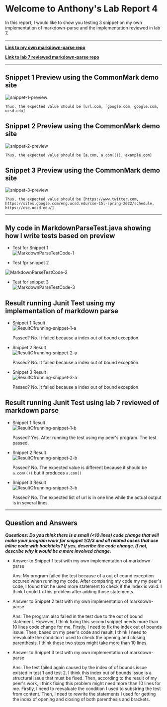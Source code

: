 # Welcome to Anthony's Lab Report 4

In this report, I would like to show you testing 3 snippet on my own implementation of markdown-parse and the implementation reviewed in lab 7.

---

[**Link to my own markdown-parse repo**](https://github.com/Ayditore/markdown-parser)  

[**Link to lab 7 reviewed markdown-parse repo**](https://github.com/NuojinliXu/markdown-parser)  

---

## Snippet 1 Preview using the CommonMark demo site  
![snippet-1-preview](Snippet-1-preview.png)

    Thus, the expected value should be [url.com, `google.com, google.com, ucsd.edu]

## Snippet 2 Preview using the CommonMark demo site  
![snippet-2-preview](Snippet-2-preview.png)

    Thus, the expected value should be [a.com, a.com(()), example.com]

## Snippet 3 Preview using the CommonMark demo site  
![snippet-3-preview](Snippet-3-preview.png)

    Thus, the expected value should be [https://www.twitter.com, https://sites.google.com/eng.ucsd.edu/cse-15l-spring-2022/schedule, https://cse.ucsd.edu/]

---

## My code in MarkdownParseTest.java showing how I write tests based on preview

* Test for Snippet 1  
![MarkdownParseTestCode-1](testCode-1.png)  

* Test fpr snippet 2  

![MarkdownParseTestCode-2](testCode-2.png)  

* Test for snippet 3  
![MarkdownParseTestCode-3](testCode-3.png)  

## Result running Junit Test using my implementation of markdown parse

* Snippet 1 Result  
![ResultOfrunning-snippet-1-a](result-1-a.png)

    Passed? No. It failed because a index out of bound exception.

* Snippet 2 Result  
![ResultOfrunning-snippet-2-a](result-2-a.png)

    Passed? No. It failed because a index out of bound exception.

* Snippet 3 Result  
![ResultOfrunning-snippet-3-a](result-3-a.png)

    Passed? No. It failed because a index out of bound exception.

## Result running Junit Test using lab 7 reviewed of markdown parse

* Snippet 1 Result  
![ResultOfrunning-snippet-1-b](result-1-b.png)

    Passed? Yes. After running the test using my peer's program. The test passed.

* Snippet 2 Result  
![ResultOfrunning-snippet-2-b](result-2-b.png)

    Passed? No. The expected value is different because it should be `a.com(())` but it produces `a.com((`

* Snippet 3 Result  
![ResultOfrunning-snippet-3-b](result-3-b.png)

    Passed? No. The expected list of url is in one line while the actual output is in several lines.

---

## Question and Answers

**_Questions: Do you think there is a small (<10 lines) code change that will make your program work for snippet 1/2/3 and all related cases that use inline code with backticks? If yes, describe the code change. If not, describe why it would be a more involved change._**

* Answer to Snippet 1 test with my own implementation of markdown-parse  

    Ans: My program failed the test because of a out of cound exception occured when running my code. After comparing my code my my peer's code, I found that he used more statement to check if the index is valid. I think I could fix this problem after adding those statements.

* Answer to Snippet 2 test with my own implementation of markdown-parse 

    Ans: The program also failed in the test due to the out of bound statement. However, I think fixing this second snippet needs more than 10 lines code change for me. Firstly, I need to fix the index out of bounds issue. Then, based on my peer's code and result, I think I need to reevaluate the condition I used to check the opening and closing parenthesis. I think these two steps might take more than 10 lines.

* Answer to Snippet 3 test with my own implementation of markdown-parse 

    Ans: The test failed again caused by the index of of bounds issue existed in test 1 and test 2. I think this index out of bounds issue is a structural issue that must be fixed. Then, according to the result of my peer's work, I think fixing this problem might need more than 10 lines for me. Firstly, I need to reevaluate the condition I used to substring the test from content. Then, I need to rewrite the statements I used for getting the index of opening and closing of both  parenthesis and brackets.